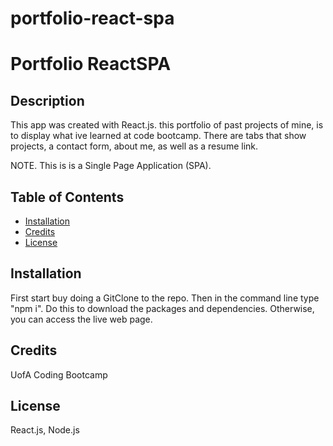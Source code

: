 # portfolio-react-spa

# Portfolio ReactSPA

## Description

This app was created with React.js. this portfolio of past projects of mine, is to display what ive learned at code bootcamp. There are tabs that show projects, a contact form, about me, as well as a resume link. 

NOTE. This is is a Single Page Application (SPA).

## Table of Contents 
* [Installation](#installation)
* [Credits](#credits)
* [License](#license)

## Installation 
 First start buy doing a GitClone to the repo. Then in the command line type "npm i". Do this to download the packages and dependencies. Otherwise, you can access the live web page.



    
## Credits 
UofA Coding Bootcamp

## License 
React.js, Node.js



